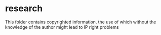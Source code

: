 # research
This folder contains copyrighted information, the use of which without the knowledge of the author might lead to IP right problems
